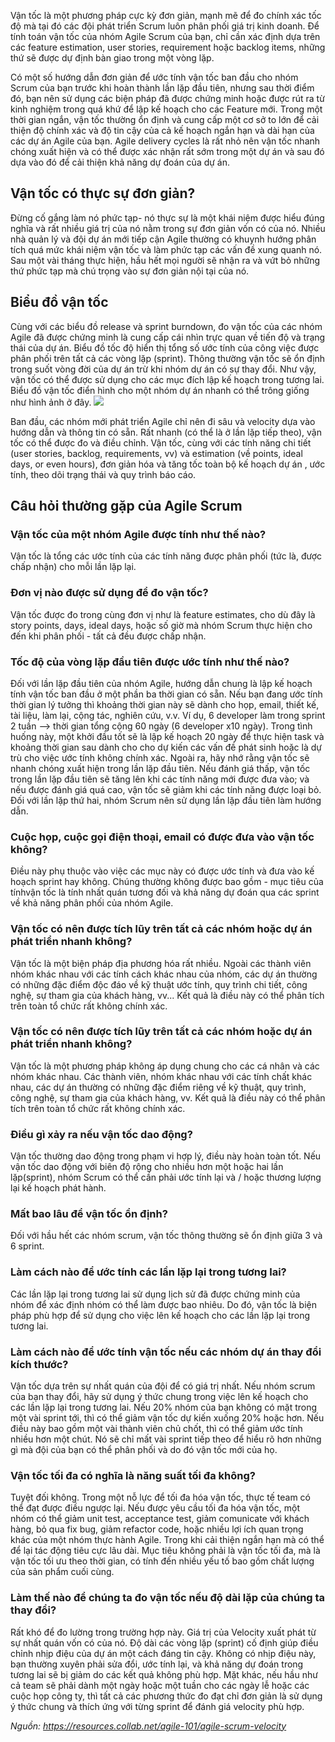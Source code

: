 Vận tốc là một phương pháp cực kỳ đơn giản, mạnh mẽ để đo chính xác tốc độ mà tại đó các đội phát triển Scrum luôn phân phối giá trị kinh doanh. 
Để tính toán vận tốc của nhóm Agile Scrum của bạn, chỉ cần xác định dựa trên các feature estimation, user stories, requirement hoặc backlog items, những thứ sẽ được dự định bàn giao trong một vòng lặp.

Có một số hướng dẫn đơn giản để ước tính vận tốc ban đầu cho nhóm Scrum của bạn trước khi hoàn thành lần lặp đầu tiên, nhưng sau thời điểm đó, bạn nên sử dụng các biện pháp đã được chứng minh hoặc được rút ra từ kinh nghiệm trong quá khứ để lập kế hoạch cho các Feature mới. Trong một thời gian ngắn, vận tốc thường ổn định và cung cấp một cơ sở to lớn để cải thiện độ chính xác và độ tin cậy của cả kế hoạch ngắn hạn và dài hạn của các dự án Agile của bạn. Agile delivery cycles là rất nhỏ nên vận tốc nhanh chóng xuất hiện và có thể được xác nhận rất sớm trong một dự án và sau đó dựa vào đó để cải thiện khả năng dự đoán của dự án.

## Vận tốc có thực sự đơn giản?
Đừng cố gắng làm nó phức tạp- nó thực sự là một khái niệm được hiểu đúng nghĩa và rất nhiều giá trị của nó nằm trong sự đơn giản vốn có của nó. Nhiều nhà quản lý và đội dự án mới tiếp cận Agile thường có khuynh hướng phân tích quá mức khái niệm vận tốc và làm phức tạp các vấn đề xung quanh nó. Sau một vài tháng thực hiện, hầu hết mọi người sẽ nhận ra và vứt bỏ những thứ phức tạp mà chú trọng vào sự đơn giản nội tại của nó.
## Biểu đồ vận tốc
Cùng với các biểu đồ release và sprint burndown, đo vận tốc của các nhóm Agile đã được chứng minh là cung cấp cái nhìn trực quan về tiến độ và trạng thái của dự án. Biểu đồ tốc độ hiển thị tổng số ước tính của công việc được phân phối trên tất cả các vòng lặp (sprint). Thông thường vận tốc sẽ ổn định trong suốt vòng đời của dự án trừ khi nhóm dự án có sự thay đổi. Như vậy, vận tốc có thể được sử dụng cho các mục đích lập kế hoạch trong tương lai. Biểu đồ vận tốc điển hình cho một nhóm dự án nhanh có thể trông giống như hình ảnh ở đây.
![](https://images.viblo.asia/3007a77b-2c48-4140-944c-75a575e41f09.png)

Ban đầu, các nhóm mới phát triển Agile chỉ nên đi sâu và velocity dựa vào hướng dẫn và thông tin có sẵn. Rất nhanh (có thể là ở lần lặp tiếp theo), vận tốc có thể được đo và điều chỉnh. Vận tốc, cùng với các tính năng chi tiết (user stories, backlog, requirements, vv) và estimation (về points, ideal days, or even hours), đơn giản hóa và tăng tốc toàn bộ kế hoạch dự án , ước tính, theo dõi trạng thái và quy trình báo cáo.

## Câu hỏi thường gặp của Agile Scrum
### Vận tốc của một nhóm Agile được tính như thế nào?

Vận tốc là tổng các ước tính của các tính năng được phân phối (tức là, được chấp nhận) cho mỗi lần lặp lại.

### Đơn vị nào được sử dụng để đo vận tốc?

Vận tốc được đo trong cùng đơn vị như là feature estimates, cho dù đây là story points, days, ideal days, hoặc số giờ mà nhóm Scrum thực hiện cho đến khi phân phối - tất cả đều được chấp nhận.

### Tốc độ của vòng lặp đầu tiên được ước tính như thế nào?

Đối với lần lặp đầu tiên của nhóm Agile, hướng dẫn chung là lập kế hoạch tính vận tốc ban đầu ở một phần ba thời gian có sẵn. Nếu bạn đang ước tính thời gian lý tưởng thì khoảng thời gian này sẽ dành cho họp, email, thiết kế, tài liệu, làm lại, cộng tác, nghiên cứu, v.v. Ví dụ, 6 developer làm trong sprint 2 tuần --> thời gian tổng cộng 60 ngày (6 developer x10 ngày). Trong tình huống này, một khởi đầu tốt sẽ là lập kế hoạch 20 ngày để thực hiện task và khoảng thời gian sau dành cho cho dự kiến các vấn đề phát sinh hoặc là dự trù cho việc ước tính không chính xác. Ngoài ra, hãy nhớ rằng vận tốc sẽ nhanh chóng xuất hiện trong lần lặp đầu tiên. Nếu đánh giá thấp, vận tốc trong lần lặp đầu tiên sẽ tăng lên khi các tính năng mới được đưa vào; và nếu được đánh giá quá cao, vận tốc sẽ giảm khi các tính năng được loại bỏ. Đối với lần lặp thứ hai, nhóm Scrum nên sử dụng lần lặp đầu tiên làm hướng dẫn.

### Cuộc họp, cuộc gọi điện thoại, email có được đưa vào vận tốc không?

Điều này phụ thuộc vào việc các mục này có được ước tính và đưa vào kế hoạch sprint hay không. Chúng thường không được bao gồm - mục tiêu của tínhvận tốc là tính nhất quán tương đối và khả năng dự đoán qua các sprint về khả năng phân phối của nhóm Agile.

### Vận tốc có nên được tích lũy trên tất cả các nhóm hoặc dự án phát triển nhanh không?

Vận tốc là một biện pháp địa phương hóa rất nhiều. Ngoài các thành viên nhóm khác nhau với các tính cách khác nhau của nhóm, các dự án thường có những đặc điểm độc đáo về kỹ thuật ước tính, quy trình chi tiết, công nghệ, sự tham gia của khách hàng, vv... Kết quả là điều này có thể phân tích trên toàn tổ chức rất không chính xác.

### Vận tốc có nên được tích lũy trên tất cả các nhóm hoặc dự án phát triển nhanh không?

Vận tốc là một phương pháp không áp dụng chung cho các cá nhân và các nhóm khác nhau. Các thành viên, nhóm khác nhau với các tính chất khác nhau, các dự án thường có những đặc điểm riêng về kỹ thuật, quy trình, công nghệ, sự tham gia của khách hàng, vv. Kết quả là điều này có thể phân tích trên toàn tổ chức rất không chính xác. 
### Điều gì xảy ra nếu vận tốc dao động?
Vận tốc thường dao động trong phạm vi hợp lý, điều này hoàn toàn tốt. Nếu vận tốc dao động với biên độ rộng cho nhiều hơn một hoặc hai lần lặp(sprint), nhóm Scrum có thể cần phải ước tính lại và / hoặc thương lượng lại kế hoạch phát hành.

### Mất bao lâu để vận tốc ổn định?

Đối với hầu hết các nhóm scrum, vận tốc thông thường sẽ ổn định giữa 3 và 6 sprint.

### Làm cách nào để ước tính các lần lặp lại trong tương lai?

Các lần lặp lại trong tương lai sử dụng lịch sử đã được chứng minh của nhóm để xác định nhóm có thể làm được bao nhiêu. Do đó, vận tốc là biện pháp phù hợp để sử dụng cho việc lên kế hoạch cho các lần lặp lại trong tương lai.

### Làm cách nào để ước tính vận tốc nếu các nhóm dự án thay đổi kích thước?

Vận tốc dựa trên sự nhất quán của đội để có giá trị nhất. Nếu nhóm scrum của bạn thay đổi, hãy sử dụng ý thức chung trong việc lên kế hoạch cho các lần lặp lại trong tương lai. Nếu 20% nhóm của bạn không có mặt trong một vài sprint tới, thì có thể giảm vận tốc dự kiến xuống 20% hoặc hơn. Nếu điều này bao gồm một vài thành viên chủ chốt, thì có thể giảm ước tính nhiều hơn một chút. Nó sẽ chỉ mất vài sprint tiếp theo để hiểu rõ hơn những gì mà đội của bạn có thể phân phối và do đó vận tốc mới của họ.

### Vận tốc tối đa có nghĩa là năng suất tối đa không?
Tuyệt đối không. Trong một nỗ lực để tối đa hóa vận tốc, thực tế team có thể đạt được điều ngược lại. Nếu được yêu cầu tối đa hóa vận tốc, một nhóm có thể giảm unit test, acceptance test, giảm comunicate với khách hàng, bỏ qua fix bug, giảm refactor code, hoặc nhiều lợi ích quan trọng khác của một nhóm thực hành Agile. Trong khi cải thiện ngắn hạn mà có thể để lại tác động tiêu cực lâu dài. Mục tiêu không phải là vận tốc tối đa, mà là vận tốc tối ưu theo thời gian, có tính đến nhiều yếu tố bao gồm chất lượng của sản phẩm cuối cùng.

### Làm thế nào để chúng ta đo vận tốc nếu độ dài lặp của chúng ta thay đổi?
Rất khó để đo lường trong trường hợp này. Giá trị của Velocity xuất phát từ sự nhất quán vốn có của nó. Độ dài các vòng lặp (sprint) cố định giúp điều chỉnh nhịp điệu của dự án một cách đáng tin cậy. Không có nhịp điệu này, bạn thường xuyên phải sửa đổi, ước tính lại, và khả năng dự đoán trong tương lai sẽ bị giảm do các kết quả không phù hợp. Mặt khác, nếu hầu như cả team sẽ phải dành một ngày hoặc một tuần cho các ngày lễ hoặc các cuộc họp công ty, thì tất cả các phương thức đo đạt chỉ đơn giản là sử dụng ý thức chung và thích ứng với từng sprint để đánh giá velocity phù hợp.

*Nguồn: https://resources.collab.net/agile-101/agile-scrum-velocity*